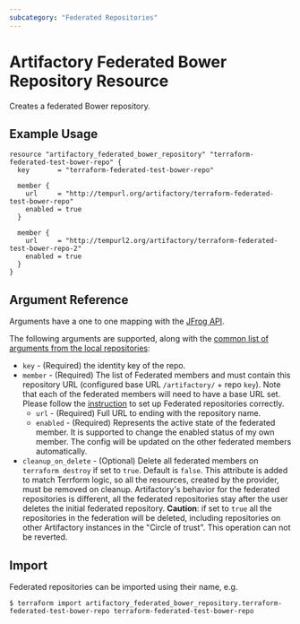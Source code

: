 ```yaml
---
subcategory: "Federated Repositories"
---
```

# Artifactory Federated Bower Repository Resource

Creates a federated Bower repository.

## Example Usage

```hcl
resource "artifactory_federated_bower_repository" "terraform-federated-test-bower-repo" {
  key       = "terraform-federated-test-bower-repo"

  member {
    url     = "http://tempurl.org/artifactory/terraform-federated-test-bower-repo"
    enabled = true
  }

  member {
    url     = "http://tempurl2.org/artifactory/terraform-federated-test-bower-repo-2"
    enabled = true
  }
}
```

## Argument Reference

Arguments have a one to one mapping with the [JFrog API](https://www.jfrog.com/confluence/display/JFROG/Repository+Configuration+JSON#RepositoryConfigurationJSON-FederatedRepository).

The following arguments are supported, along with the [common list of arguments from the local repositories](local.md):

* `key` - (Required) the identity key of the repo.
* `member` - (Required) The list of Federated members and must contain this repository URL (configured base URL
  `/artifactory/` + repo `key`). Note that each of the federated members will need to have a base URL set.
  Please follow the [instruction](https://www.jfrog.com/confluence/display/JFROG/Working+with+Federated+Repositories#WorkingwithFederatedRepositories-SettingUpaFederatedRepository)
  to set up Federated repositories correctly.
    * `url` - (Required) Full URL to ending with the repository name.
    * `enabled` - (Required) Represents the active state of the federated member. It is supported to change the enabled
      status of my own member. The config will be updated on the other federated members automatically.
* `cleanup_on_delete` - (Optional) Delete all federated members on `terraform destroy` if set to `true`. Default is `false`. This attribute is added to match Terrform logic, so all the resources, created by the provider, must be removed on cleanup. Artifactory's behavior for the federated repositories is different, all the federated repositories stay after the user deletes the initial federated repository. **Caution**: if set to `true` all the repositories in the federation will be deleted, including repositories on other Artifactory instances in the "Circle of trust". This operation can not be reverted.


## Import

Federated repositories can be imported using their name, e.g.
```
$ terraform import artifactory_federated_bower_repository.terraform-federated-test-bower-repo terraform-federated-test-bower-repo
```
